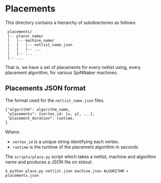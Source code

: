 Placements
==========

This directory contains a hierarchy of subdirectories as follows:

     placements/
     |-- placer_name/
     |   |-- machine_name/
     |   |   |-- netlist_name.json
     |   |   |-- ...
     |   |-- ...
     |-- ...

That is, we have a set of placements for every netlist using, every placement
algorithm, for various SpiNNaker machines.


Placements JSON format
----------------------

The format used for the `netlist_name.json` files.

    {"algorithm": algorithm_name,
     "placements": {vertex_id: [x, y], ...},
     "placement_duration": runtime,
    }

Where:

* `vertex_id` is a unique string identifying each vertex.
* `runtime` is the runtime of the placement algorithm in seconds


The `scripts/place.py` script which takes a netlist, machine and algorithm name
and produces a JSON file on stdout.

    $ python place.py netlist.json machine.json ALGORITHM > placements.json
